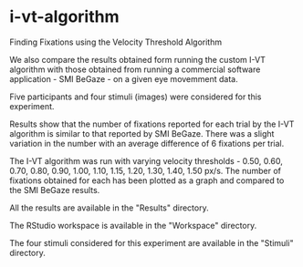 # i-vt-algorithm
Finding Fixations using the Velocity Threshold Algorithm

We also compare the results obtained form running the custom I-VT algorithm with those obtained from running a commercial software application - SMI BeGaze - on a given eye movemment data.

Five participants and four stimuli (images) were considered for this experiment.

Results show that the number of fixations reported for each trial by the I-VT algorithm is similar to that reported by SMI BeGaze. There was a slight variation in the number with an average difference of 6 fixations per trial.

The I-VT algorithm was run with varying velocity thresholds - 0.50, 0.60, 0.70, 0.80, 0.90, 1.00, 1.10, 1.15, 1.20, 1.30, 1.40, 1.50 px/s. The number of fixations obtained for each has been plotted as a graph and compared to the SMI BeGaze results.

All the results are available in the "Results" directory.

The RStudio workspace is available in the "Workspace" directory.

The four stimuli considered for this experiment are available in the "Stimuli" directory.
